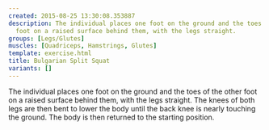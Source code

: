 ```yaml
---
created: 2015-08-25 13:30:08.353887
description: The individual places one foot on the ground and the toes of the other
  foot on a raised surface behind them, with the legs straight.
groups: [Legs/Glutes]
muscles: [Quadriceps, Hamstrings, Glutes]
template: exercise.html
title: Bulgarian Split Squat
variants: []
---
```

The individual places one foot on the ground and the toes of the other foot on a raised surface behind them, with the legs straight. The knees of both legs are then bent to lower the body until the back knee is nearly touching the ground. The body is then returned to the starting position.
